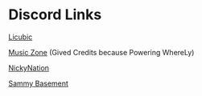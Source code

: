 # Discord Links

[Licubic](https://discord.gg/vwHreuyPD6)

[Music Zone](https://discord.gg/V4Gr3j2HKD) (Gived Credits because Powering WhereLy)

[NickyNation](https://discord.gg/VCT4MqAjY7)

[Sammy Basement](https://discord.gg/gxGYKYJnqF)
